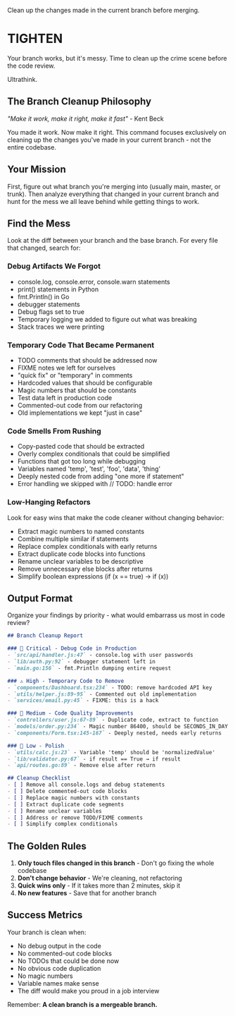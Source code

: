 Clean up the changes made in the current branch before merging.

# TIGHTEN

Your branch works, but it's messy. Time to clean up the crime scene before the code review.

Ultrathink.

## The Branch Cleanup Philosophy

*"Make it work, make it right, make it fast"* - Kent Beck

You made it work. Now make it right. This command focuses exclusively on cleaning up the changes you've made in your current branch - not the entire codebase.

## Your Mission

First, figure out what branch you're merging into (usually main, master, or trunk). Then analyze everything that changed in your current branch and hunt for the mess we all leave behind while getting things to work.

## Find the Mess

Look at the diff between your branch and the base branch. For every file that changed, search for:

### Debug Artifacts We Forgot
- console.log, console.error, console.warn statements
- print() statements in Python
- fmt.Println() in Go
- debugger statements
- Debug flags set to true
- Temporary logging we added to figure out what was breaking
- Stack traces we were printing

### Temporary Code That Became Permanent
- TODO comments that should be addressed now
- FIXME notes we left for ourselves
- "quick fix" or "temporary" in comments
- Hardcoded values that should be configurable
- Magic numbers that should be constants
- Test data left in production code
- Commented-out code from our refactoring
- Old implementations we kept "just in case"

### Code Smells From Rushing
- Copy-pasted code that should be extracted
- Overly complex conditionals that could be simplified
- Functions that got too long while debugging
- Variables named 'temp', 'test', 'foo', 'data', 'thing'
- Deeply nested code from adding "one more if statement"
- Error handling we skipped with // TODO: handle error

### Low-Hanging Refactors
Look for easy wins that make the code cleaner without changing behavior:
- Extract magic numbers to named constants
- Combine multiple similar if statements
- Replace complex conditionals with early returns
- Extract duplicate code blocks into functions
- Rename unclear variables to be descriptive
- Remove unnecessary else blocks after returns
- Simplify boolean expressions (if (x == true) → if (x))

## Output Format

Organize your findings by priority - what would embarrass us most in code review?

```markdown
## Branch Cleanup Report

### 🚨 Critical - Debug Code in Production
- `src/api/handler.js:47` - console.log with user passwords
- `lib/auth.py:92` - debugger statement left in
- `main.go:156` - fmt.Println dumping entire request

### ⚠️ High - Temporary Code to Remove
- `components/Dashboard.tsx:234` - TODO: remove hardcoded API key
- `utils/helper.js:89-95` - Commented out old implementation
- `services/email.py:45` - FIXME: this is a hack

### 🧹 Medium - Code Quality Improvements
- `controllers/user.js:67-89` - Duplicate code, extract to function
- `models/order.py:234` - Magic number 86400, should be SECONDS_IN_DAY
- `components/Form.tsx:145-167` - Deeply nested, needs early returns

### 💅 Low - Polish
- `utils/calc.js:23` - Variable 'temp' should be 'normalizedValue'
- `lib/validator.py:67` - if result == True → if result
- `api/routes.go:89` - Remove else after return

## Cleanup Checklist
- [ ] Remove all console.logs and debug statements
- [ ] Delete commented-out code blocks
- [ ] Replace magic numbers with constants
- [ ] Extract duplicate code segments
- [ ] Rename unclear variables
- [ ] Address or remove TODO/FIXME comments
- [ ] Simplify complex conditionals
```

## The Golden Rules

1. **Only touch files changed in this branch** - Don't go fixing the whole codebase
2. **Don't change behavior** - We're cleaning, not refactoring
3. **Quick wins only** - If it takes more than 2 minutes, skip it
4. **No new features** - Save that for another branch

## Success Metrics

Your branch is clean when:
- No debug output in the code
- No commented-out code blocks
- No TODOs that could be done now
- No obvious code duplication
- No magic numbers
- Variable names make sense
- The diff would make you proud in a job interview

Remember: **A clean branch is a mergeable branch.**
